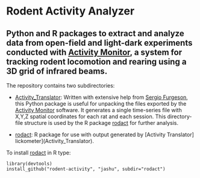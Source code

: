 Rodent Activity Analyzer
======================
Python and R packages to extract and analyze data from open-field and light-dark experiments conducted with [Activity Monitor](http://www.med-associates.com/product/activity-monitor/), a system for tracking rodent locomotion and rearing using a 3D grid of infrared beams.
--------------------------------------------

The repository contains two subdirectories:

- [Activity_Translator](Activity_Translator): Written with extensive help from [Sergio Furgeson](https://github.com/EliMor/), this Python package is useful for unpacking the files exported by the [Activity Monitor](http://www.med-associates.com/product/activity-monitor/) software. It generates a single time-series file with X,Y,Z spatial coordinates for each rat and each session. This directory-file structure is used by the R package [rodact](rodact) for further analysis.

- [rodact](rodact): R package for use with output generated by [Activity Translator] lickometer](Activity_Translator). 

To install [rodact](rodact) in R type:

    library(devtools)
    install_github("rodent-activity", "jashu", subdir="rodact") 